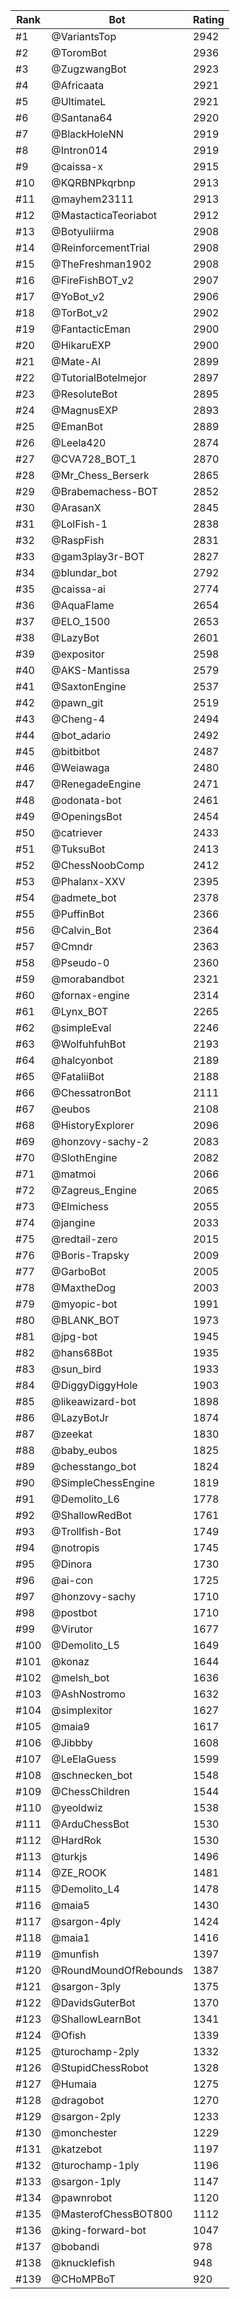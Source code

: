 Rank|Bot|Rating
---|---|---
#1|@VariantsTop|2942
#2|@ToromBot|2936
#3|@ZugzwangBot|2923
#4|@Africaata|2921
#5|@UltimateL|2921
#6|@Santana64|2920
#7|@BlackHoleNN|2919
#8|@Intron014|2919
#9|@caissa-x|2915
#10|@KQRBNPkqrbnp|2913
#11|@mayhem23111|2913
#12|@MastacticaTeoriabot|2912
#13|@Botyuliirma|2908
#14|@ReinforcementTrial|2908
#15|@TheFreshman1902|2908
#16|@FireFishBOT_v2|2907
#17|@YoBot_v2|2906
#18|@TorBot_v2|2902
#19|@FantacticEman|2900
#20|@HikaruEXP|2900
#21|@Mate-AI|2899
#22|@TutorialBotelmejor|2897
#23|@ResoluteBot|2895
#24|@MagnusEXP|2893
#25|@EmanBot|2889
#26|@Leela420|2874
#27|@CVA728_BOT_1|2870
#28|@Mr_Chess_Berserk|2865
#29|@Brabemachess-BOT|2852
#30|@ArasanX|2845
#31|@LolFish-1|2838
#32|@RaspFish|2831
#33|@gam3play3r-BOT|2827
#34|@blundar_bot|2792
#35|@caissa-ai|2774
#36|@AquaFlame|2654
#37|@ELO_1500|2653
#38|@LazyBot|2601
#39|@expositor|2598
#40|@AKS-Mantissa|2579
#41|@SaxtonEngine|2537
#42|@pawn_git|2519
#43|@Cheng-4|2494
#44|@bot_adario|2492
#45|@bitbitbot|2487
#46|@Weiawaga|2480
#47|@RenegadeEngine|2471
#48|@odonata-bot|2461
#49|@OpeningsBot|2454
#50|@catriever|2433
#51|@TuksuBot|2413
#52|@ChessNoobComp|2412
#53|@Phalanx-XXV|2395
#54|@admete_bot|2378
#55|@PuffinBot|2366
#56|@Calvin_Bot|2364
#57|@Cmndr|2363
#58|@Pseudo-0|2360
#59|@morabandbot|2321
#60|@fornax-engine|2314
#61|@Lynx_BOT|2265
#62|@simpleEval|2246
#63|@WolfuhfuhBot|2193
#64|@halcyonbot|2189
#65|@FataliiBot|2188
#66|@ChessatronBot|2111
#67|@eubos|2108
#68|@HistoryExplorer|2096
#69|@honzovy-sachy-2|2083
#70|@SlothEngine|2082
#71|@matmoi|2066
#72|@Zagreus_Engine|2065
#73|@Elmichess|2055
#74|@jangine|2033
#75|@redtail-zero|2015
#76|@Boris-Trapsky|2009
#77|@GarboBot|2005
#78|@MaxtheDog|2003
#79|@myopic-bot|1991
#80|@BLANK_BOT|1973
#81|@jpg-bot|1945
#82|@hans68Bot|1935
#83|@sun_bird|1933
#84|@DiggyDiggyHole|1903
#85|@likeawizard-bot|1898
#86|@LazyBotJr|1874
#87|@zeekat|1830
#88|@baby_eubos|1825
#89|@chesstango_bot|1824
#90|@SimpleChessEngine|1819
#91|@Demolito_L6|1778
#92|@ShallowRedBot|1761
#93|@Trollfish-Bot|1749
#94|@notropis|1745
#95|@Dinora|1730
#96|@ai-con|1725
#97|@honzovy-sachy|1710
#98|@postbot|1710
#99|@Virutor|1677
#100|@Demolito_L5|1649
#101|@konaz|1644
#102|@melsh_bot|1636
#103|@AshNostromo|1632
#104|@simplexitor|1627
#105|@maia9|1617
#106|@Jibbby|1608
#107|@LeElaGuess|1599
#108|@schnecken_bot|1548
#109|@ChessChildren|1544
#110|@yeoldwiz|1538
#111|@ArduChessBot|1530
#112|@HardRok|1530
#113|@turkjs|1496
#114|@ZE_ROOK|1481
#115|@Demolito_L4|1478
#116|@maia5|1430
#117|@sargon-4ply|1424
#118|@maia1|1416
#119|@munfish|1397
#120|@RoundMoundOfRebounds|1387
#121|@sargon-3ply|1375
#122|@DavidsGuterBot|1370
#123|@ShallowLearnBot|1341
#124|@Ofish|1339
#125|@turochamp-2ply|1332
#126|@StupidChessRobot|1328
#127|@Humaia|1275
#128|@dragobot|1270
#129|@sargon-2ply|1233
#130|@monchester|1229
#131|@katzebot|1197
#132|@turochamp-1ply|1196
#133|@sargon-1ply|1147
#134|@pawnrobot|1120
#135|@MasterofChessBOT800|1112
#136|@king-forward-bot|1047
#137|@bobandi|978
#138|@knucklefish|948
#139|@CHoMPBoT|920
